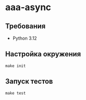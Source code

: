 # aaa-async

## Требования

- Python 3.12

## Настройка окружения

`make init`

## Запуск тестов

`make test`
